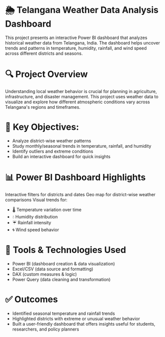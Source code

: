 # 🌦️ Telangana Weather Data Analysis Dashboard
This project presents an interactive Power BI dashboard that analyzes historical weather data from Telangana, India. The dashboard helps uncover trends and patterns in temperature, humidity, rainfall, and wind speed across different districts and seasons.

# 🔍 Project Overview
Understanding local weather behavior is crucial for planning in agriculture, infrastructure, and disaster management. This project uses weather data to visualize and explore how different atmospheric conditions vary across Telangana's regions and timeframes.

# 📌 Key Objectives:
- Analyze district-wise weather patterns
- Study monthly/seasonal trends in temperature, rainfall, and humidity
- Identify outliers and extreme conditions
- Build an interactive dashboard for quick insights

# 📊 Power BI Dashboard Highlights
Interactive filters for districts and dates
Geo map for district-wise weather comparisons
Visual trends for:
- 🌡️ Temperature variation over time
- 💧 Humidity distribution
- ☔ Rainfall intensity
- 🌀 Wind speed behavior

# 🧰 Tools & Technologies Used
- Power BI (dashboard creation & data visualization)
- Excel/CSV (data source and formatting)
- DAX (custom measures & logic)
- Power Query (data cleaning and transformation)

# ✅ Outcomes
- Identified seasonal temperature and rainfall trends
- Highlighted districts with extreme or unusual weather behavior
- Built a user-friendly dashboard that offers insights useful for students, researchers, and policy planners
